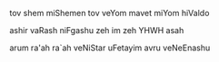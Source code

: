 
tov shem miShemen tov
veYom mavet miYom hiValdo

ashir vaRash niFgashu zeh
im zeh YHWH asah

arum ra'ah ra`ah veNiStar 
uFetayim avru veNeEnashu
